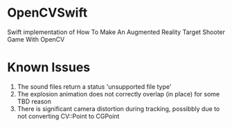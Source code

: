# OpenCVSwift
Swift implementation of How To Make An Augmented Reality Target Shooter Game With OpenCV

# Known Issues
1. The sound files return a status 'unsupported file type'
2. The explosion animation does not correctly overlap (in place) for some TBD reason 
3. There is significant camera distortion during tracking, possibbly due to not converting CV::Point to CGPoint
